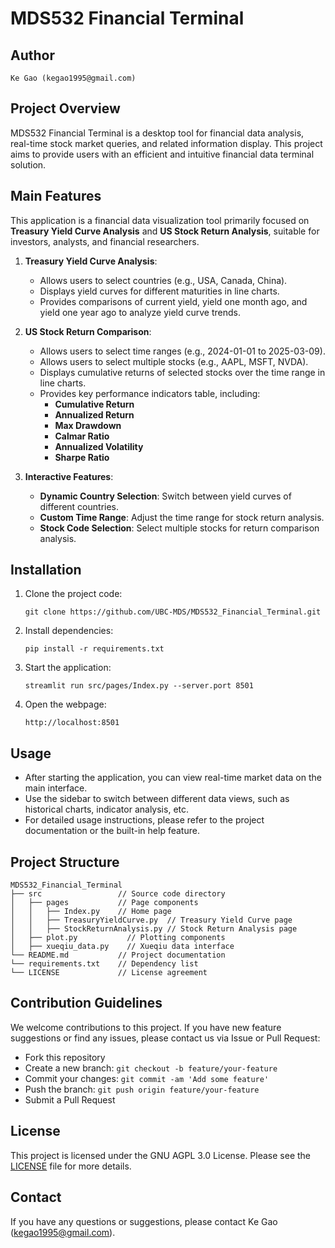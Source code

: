 # MDS532 Financial Terminal

## Author
    Ke Gao (kegao1995@gmail.com)

## Project Overview

MDS532 Financial Terminal is a desktop tool for financial data analysis, real-time stock market queries, and related information display. This project aims to provide users with an efficient and intuitive financial data terminal solution.

## Main Features

This application is a financial data visualization tool primarily focused on **Treasury Yield Curve Analysis** and **US Stock Return Analysis**, suitable for investors, analysts, and financial researchers.

1. **Treasury Yield Curve Analysis**:
   - Allows users to select countries (e.g., USA, Canada, China).
   - Displays yield curves for different maturities in line charts.
   - Provides comparisons of current yield, yield one month ago, and yield one year ago to analyze yield curve trends.

2. **US Stock Return Comparison**:
   - Allows users to select time ranges (e.g., 2024-01-01 to 2025-03-09).
   - Allows users to select multiple stocks (e.g., AAPL, MSFT, NVDA).
   - Displays cumulative returns of selected stocks over the time range in line charts.
   - Provides key performance indicators table, including:
     - **Cumulative Return**
     - **Annualized Return**
     - **Max Drawdown**
     - **Calmar Ratio**
     - **Annualized Volatility**
     - **Sharpe Ratio**

3. **Interactive Features**:
   - **Dynamic Country Selection**: Switch between yield curves of different countries.
   - **Custom Time Range**: Adjust the time range for stock return analysis.
   - **Stock Code Selection**: Select multiple stocks for return comparison analysis.

## Installation

1. Clone the project code:
   ```
   git clone https://github.com/UBC-MDS/MDS532_Financial_Terminal.git
   ```
2. Install dependencies:
   ```
   pip install -r requirements.txt
   ```
3. Start the application:
   ```
   streamlit run src/pages/Index.py --server.port 8501
   ```
4. Open the webpage:
    ```
    http://localhost:8501
    ```

## Usage

- After starting the application, you can view real-time market data on the main interface.
- Use the sidebar to switch between different data views, such as historical charts, indicator analysis, etc.
- For detailed usage instructions, please refer to the project documentation or the built-in help feature.

## Project Structure

```
MDS532_Financial_Terminal
├── src                 // Source code directory
│   ├── pages           // Page components
│   │   ├── Index.py    // Home page
│   │   ├── TreasuryYieldCurve.py  // Treasury Yield Curve page
│   │   ├── StockReturnAnalysis.py // Stock Return Analysis page
│   ├── plot.py           // Plotting components
│   ├── xueqiu_data.py    // Xueqiu data interface    
└── README.md           // Project documentation
└── requirements.txt    // Dependency list
└── LICENSE             // License agreement
```

## Contribution Guidelines

We welcome contributions to this project. If you have new feature suggestions or find any issues, please contact us via Issue or Pull Request:

- Fork this repository
- Create a new branch: `git checkout -b feature/your-feature`
- Commit your changes: `git commit -am 'Add some feature'`
- Push the branch: `git push origin feature/your-feature`
- Submit a Pull Request

## License

This project is licensed under the GNU AGPL 3.0 License. Please see the [LICENSE](./LICENSE) file for more details.

## Contact

If you have any questions or suggestions, please contact Ke Gao (kegao1995@gmail.com).

